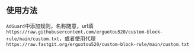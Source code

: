 ## 使用方法
`AdGuard`中添加规则，名称随意，url填`https://raw.githubusercontent.com/erguotou520/custom-block-rule/main/custom.txt`，或者使用代理`https://raw.fastgit.org/erguotou520/custom-block-rule/main/custom.txt`